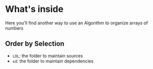 # What's inside

Here you'll find another way to use an Algorithm to organize arrays of numbers

## Order by Selection

- `LOL`: the folder to maintain sources
- `xd`: the folder to maintain dependencies
